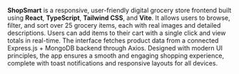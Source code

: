 **ShopSmart** is a responsive, user-friendly digital grocery store frontend built using **React**, **TypeScript**, **Tailwind CSS**, and **Vite**. It allows users to browse, filter, and sort over 25 grocery items, each with real images and detailed descriptions. Users can add items to their cart with a single click and view totals in real-time. The interface fetches product data from a connected Express.js + MongoDB backend through Axios. Designed with modern UI principles, the app ensures a smooth and engaging shopping experience, complete with toast notifications and responsive layouts for all devices.
